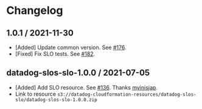 # Changelog

## 1.0.1 / 2021-11-30

* [Added] Update common version. See [#176](https://github.com/DataDog/datadog-cloudformation-resources/pull/176).
* [Fixed] Fix SLO tests. See [#182](https://github.com/DataDog/datadog-cloudformation-resources/pull/182).

## datadog-slos-slo-1.0.0 / 2021-07-05

* [Added] Add SLO resource. See [#136](https://github.com/DataDog/datadog-cloudformation-resources/pull/136). Thanks [myinisjap](https://github.com/myinisjap).
* Link to resource `s3://datadog-cloudformation-resources/datadog-slos-slo/datadog-slos-slo-1.0.0.zip`

